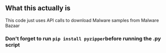 ## What this actually is
This code just uses API calls to download Malware samples from Malware Bazaar 

### Don't forget to run ``pip install pyzipper``before running the .py script
 
